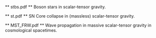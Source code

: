 ** stbs.pdf **
Boson stars in scalar-tensor gravity.

** st.pdf **
SN Core collapse in (massless) scalar-tensor gravity.

** MST_FRW.pdf **
Wave propagation in massive scalar-tensor gravity in cosmological
spacetimes.


